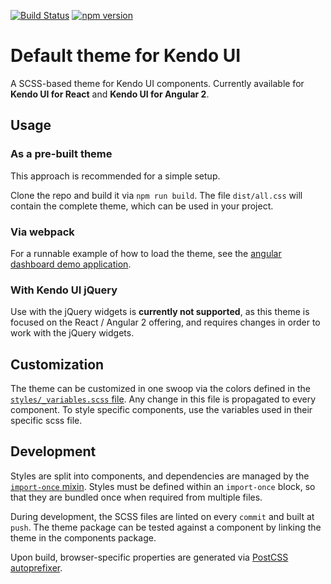 [![Build Status](https://travis-ci.org/telerik/kendo-theme-default.svg?branch=master)](https://travis-ci.org/telerik/kendo-theme-default)
[![npm version](https://badge.fury.io/js/%40telerik%2Fkendo-theme-default.svg)](https://badge.fury.io/js/%40telerik%2Fkendo-theme-default)


# Default theme for Kendo UI

A SCSS-based theme for Kendo UI components. Currently available for **Kendo UI for React** and **Kendo UI for Angular 2**.

## Usage

### As a pre-built theme

This approach is recommended for a simple setup.

Clone the repo and build it via `npm run build`. The file `dist/all.css` will contain the complete theme, which can be used in your project.

### Via webpack

For a runnable example of how to load the theme, see the [angular dashboard demo application](https://github.com/telerik/ng2-dashboard).

### With Kendo UI jQuery

Use with the jQuery widgets is **currently not supported**, as this theme is focused on the React / Angular 2 offering, and requires changes in order to work with the jQuery widgets.

## Customization

The theme can be customized in one swoop via the colors defined in the [`styles/_variables.scss` file](styles/_variables.scss). Any change in this file is propagated to every component. To style specific components, use the variables used in their specific scss file.

## Development

Styles are split into components, and dependencies are managed by the [`import-once` mixin](styles/mixins/_import-once.scss). Styles must be defined within an `import-once` block, so that they are bundled once when required from multiple files.

During development, the SCSS files are linted on every `commit` and built at `push`. The theme package can be tested against a component by linking the theme in the components package.

Upon build, browser-specific properties are generated via [PostCSS autoprefixer](https://github.com/postcss/autoprefixer).
